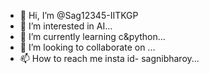 - 👋 Hi, I’m @Sag12345-IITKGP
- 👀 I’m interested in AI...
- 🌱 I’m currently learning c&python...
- 💞️ I’m looking to collaborate on ...
- 📫 How to reach me insta id- sagnibharoy...

<!---
Sag12345-IITKGP/Sag12345-IITKGP is a ✨ special ✨ repository because its `README.md` (this file) appears on your GitHub profile.
You can click the Preview link to take a look at your changes.
--->
